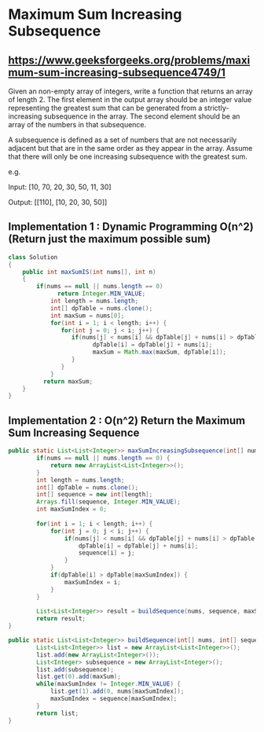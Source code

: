 # Maximum Sum Increasing Subsequence
## https://www.geeksforgeeks.org/problems/maximum-sum-increasing-subsequence4749/1
Given an non-empty array of integers, write a function that returns an array of length 2. The first element in the output array should be an integer value representing the greatest sum that can be generated from a strictly-increasing subsequence in the array. The second element should be an array of the numbers in that subsequence. 

A subsequence is defined as a set of numbers that are not necessarily adjacent but that are in the same order as they appear in the array. Assume that there will only be one increasing subsequence with the greatest sum.

e.g.

Input: [10, 70, 20, 30, 50, 11, 30]

Output: [[110], [10, 20, 30, 50]]


## Implementation 1 : Dynamic Programming O(n^2) (Return just the maximum possible sum)
```java
class Solution
{
	public int maxSumIS(int nums[], int n)  
	{  
	    if(nums == null || nums.length == 0)
              return Integer.MIN_VALUE;
            int length = nums.length;
            int[] dpTable = nums.clone();
            int maxSum = nums[0];
            for(int i = 1; i < length; i++) {
               for(int j = 0; j < i; j++) {
                  if(nums[j] < nums[i] && dpTable[j] + nums[i] > dpTable[i] ) {
                        dpTable[i] = dpTable[j] + nums[i];
                        maxSum = Math.max(maxSum, dpTable[i]);
                  }
               }
            }
          return maxSum;
	}  
}
```

## Implementation 2 : O(n^2) Return the Maximum Sum Increasing Sequence
```java
public static List<List<Integer>> maxSumIncreasingSubsequence(int[] nums) {
		if(nums == null || nums.length == 0) {
			return new ArrayList<List<Integer>>();
		}
		int length = nums.length;
		int[] dpTable = nums.clone();
		int[] sequence = new int[length];
		Arrays.fill(sequence, Integer.MIN_VALUE);
		int maxSumIndex = 0;
		
		for(int i = 1; i < length; i++) {
			for(int j = 0; j < i; j++) {
				if(nums[j] < nums[i] && dpTable[j] + nums[i] > dpTable[i] ) {
					dpTable[i] = dpTable[j] + nums[i];
					sequence[i] = j;
				}
			}
			if(dpTable[i] > dpTable[maxSumIndex]) {
				maxSumIndex = i;
			}
		}
		
		List<List<Integer>> result = buildSequence(nums, sequence, maxSumIndex, dpTable[maxSumIndex]);
		return result;
}

public static List<List<Integer>> buildSequence(int[] nums, int[] sequence, int maxSumIndex, int maxSum) {
		List<List<Integer>> list = new ArrayList<List<Integer>>();
		list.add(new ArrayList<Integer>());
		List<Integer> subsequence = new ArrayList<Integer>();
		list.add(subsequence);
		list.get(0).add(maxSum);
		while(maxSumIndex != Integer.MIN_VALUE) {
			list.get(1).add(0, nums[maxSumIndex]);
			maxSumIndex = sequence[maxSumIndex];
		}
		return list;
}

```
